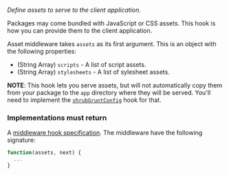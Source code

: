 *Define assets to serve to the client application.*

Packages may come bundled with JavaScript or CSS assets. This hook is how you
can provide them to the client application.

Asset middleware takes `assets` as its first argument. This is an object with
the following properties:

* (String Array) `scripts` - A list of script assets.
* (String Array) `stylesheets` - A list of sylesheet assets.

**NOTE**: This hook lets you serve assets, but will not automatically copy
them from your package to the `app` directory where they will be served.
You'll need to implement the [`shrubGruntConfig`](hooks/#shrubgruntconfig)
hook for that.

<h3>Implementations must return</h3>

A
[middleware hook specification](guide/concepts#middleware-hook-specification).
The middleware have the following signature:

```javascript
function(assets, next) {
  ...
}
```
